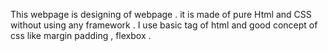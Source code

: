 This webpage is designing of webpage . it is made of pure Html and CSS without using any framework . 
I use basic tag of html and good concept of css like margin padding , flexbox .
